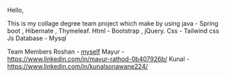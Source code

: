Hello,

This is my collage degree team project which make by using 
java - Spring boot , Hibernate , Thymeleaf.
Html - Bootstrap , jQuery.
Css -  Tailwind css
Js
Database - Mysql

Team Members
Roshan - [myself](https://www.linkedin.com/in/roshan-bachhav/)
Mayur - https://www.linkedin.com/in/mayur-rathod-0b407926b/
Kunal - https://www.linkedin.com/in/kunalsonawane224/
